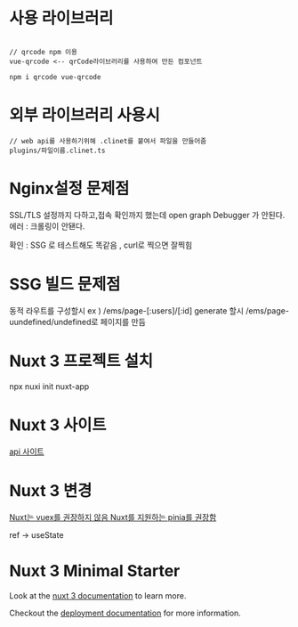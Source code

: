 # 사용 라이브러리

```

// qrcode npm 이용
vue-qrcode <-- qrCode라이브러리를 사용하여 만든 컴포넌트

npm i qrcode vue-qrcode

```

# 외부 라이브러리 사용시

```
// web api를 사용하기위해 .clinet를 붙여서 파일을 만들어줌
plugins/파일이름.clinet.ts

```

# Nginx설정 문제점

SSL/TLS 설정까지 다하고,접속 확인까지 했는데
open graph Debugger 가 안된다.  
에러 : 크롤링이 안됀다.

확인 : SSG 로 테스트해도 똑같음 , curl로 찍으면 잘찍힘

# SSG 빌드 문제점

동적 라우트를 구성할시 ex ) /ems/page-[:users]/[:id]
generate 할시 /ems/page-uundefined/undefined로 페이지를 만듬

# Nuxt 3 프로젝트 설치

npx nuxi init nuxt-app

# Nuxt 3 사이트

[api 사이트](https://v3.nuxtjs.org/api/composables)

# Nuxt 3 변경

[Nuxt는 vuex를 권장하지 않음 Nuxt를 지원하는 pinia를 권장함](https://codybontecou.com/nuxt3-and-pinia.html#vuex-pinia)

ref -> useState

# Nuxt 3 Minimal Starter

Look at the [nuxt 3 documentation](https://v3.nuxtjs.org) to learn more.

Checkout the [deployment documentation](https://v3.nuxtjs.org/guide/deploy/presets) for more information.
